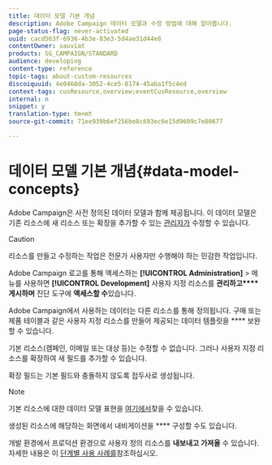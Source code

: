 ```yaml
---
title: 데이터 모델 기본 개념
description: Adobe Campaign 데이터 모델과 수정 방법에 대해 알아봅니다.
page-status-flag: never-activated
uuid: cacd563f-6936-4b3e-83e3-5d4ae31d44e8
contentOwner: sauviat
products: SG_CAMPAIGN/STANDARD
audience: developing
content-type: reference
topic-tags: about-custom-resources
discoiquuid: 4e0468da-3052-4ce5-8174-45aba1f5c4ed
context-tags: cusResource,overview;eventCusResource,overview
internal: n
snippet: y
translation-type: tm+mt
source-git-commit: 71ee939b6ef256be8c693ec6e15d9609c7e80677

---
```



# 데이터 모델 기본 개념{#data-model-concepts}

Adobe Campaign은 사전 정의된 데이터 모델과 함께 제공됩니다. 이 데이터 모델은 기존 리소스에 새 리소스 또는 확장을 추가할 수 있는 [관리자가](../../administration/using/users-management.md#functional-administrators) 수정할 수 있습니다.

>[!CAUTION]
>
>리소스를 만들고 수정하는 작업은 전문가 사용자만 수행해야 하는 민감한 작업입니다.

Adobe Campaign 로고를 통해 액세스하는 **[!UICONTROL Administration]** &gt; 메뉴를 사용하면 **[!UICONTROL Development]** 사용자 지정 리소스를 **관리하고****게시하며** 진단 도구에 **액세스할 수**&#x200B;있습니다.

Adobe Campaign에서 사용하는 데이터는 다른 리소스를 통해 정의됩니다. 구매 또는 제품 테이블과 같은 사용자 지정 리소스를 만들어 제공되는 데이터 템플릿을 **** 보완할 수 있습니다.

기본 리소스(캠페인, 이메일 또는 대상 등)는 수정할 수 없습니다. 그러나 사용자 지정 리소스를 확장하여 새 필드를 추가할 수 있습니다.

확장 필드는 기본 필드와 충돌하지 않도록 접두사로 생성됩니다.

>[!NOTE]
>
>기본 리소스에 대한 데이터 모델 표현을 [여기에서](https://docs.campaign.adobe.com/doc/standard/en/datamodel/datamodel.html)찾을 수 있습니다.

생성된 리소스에 해당하는 화면에서 내비게이션을 **** 구성할 수도 있습니다.

개발 환경에서 프로덕션 환경으로 사용자 정의 리소스를 **내보내고 가져올** 수 있습니다. 자세한 내용은 이 [단계별 사용 사례를](../../automating/using/exporting-importing-custom-resources.md)참조하십시오.
